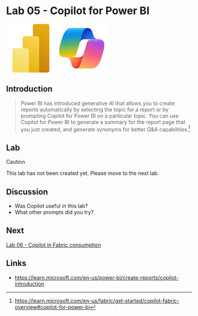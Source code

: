 # Lab 05 - Copilot for Power BI

![Power BI](/images/powerbi.svg)
![Copilot](/images/copilot.svg)

## Introduction
> Power BI has introduced generative AI that allows you to create reports automatically by selecting the topic for a report or by prompting Copilot for Power BI on a particular topic. You can use Copilot for Power BI to generate a summary for the report page that you just created, and generate synonyms for better Q&A capabilities.[^1]

## Lab
> [!CAUTION]
> This lab has not been created yet.  Please move to the next lab.

## Discussion
- Was Copilot useful in this lab?
- What other prompts did you try?

## Next
[Lab 06 - Copilot in Fabric consumption](/labs/lab06/lab06.md)

## Links
- https://learn.microsoft.com/en-us/power-bi/create-reports/copilot-introduction

[^1]: https://learn.microsoft.com/en-us/fabric/get-started/copilot-fabric-overview#copilot-for-power-bi
